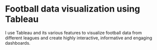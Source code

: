 # Football data visualization using Tableau
 I use Tableau and its various features to visualize football data from different leagues and create highly interactive, informative and engaging dashboards.
